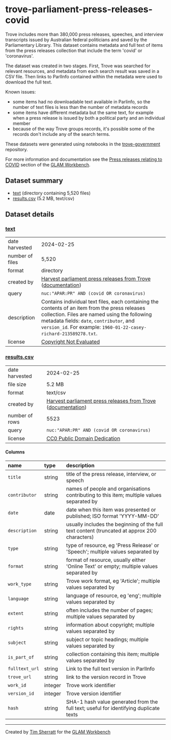 # trove-parliament-press-releases-covid

Trove includes more than 380,000 press releases, speeches, and interview transcripts issued by Australian federal politicians and saved by the Parliamentary Library. This dataset contains metadata and full text of items from the press releases collection that include the term 'covid' or 'coronavirus'.

The dataset was created in two stages. First, Trove was searched for relevant resources, and metadata from each search result was saved in a CSV file. Then links to ParlInfo contained within the metadata were used to download the full text.

Known issues:

- some items had no downloadable text available in Parlinfo, so the number of text files is less than the number of metadata records
- some items have different metadata but the same text, for example when a press release is issued by both a political party and an individual member
- because of the way Trove groups records, it's possible some of the records don't include any of the search terms.

These datasets were generated using notebooks in the [trove-government](https://github.com/GLAM-Workbench/trove-government/) repository.

For more information and documentation see the [Press releases relating to COVID](https://glam-workbench.net/trove-government/trove-parliament-press-releases-covid) section of the [GLAM Workbench](https://glam-workbench.net).

## Dataset summary
- [text](https://github.com/GLAM-Workbench/trove-parliament-press-releases-covid/tree/main/text/) (directory containing 5,520 files)
- [results.csv](https://github.com/GLAM-Workbench/trove-parliament-press-releases-covid/raw/main/results.csv) (5.2 MB, text/csv)


## Dataset details

### [text](https://github.com/GLAM-Workbench/trove-parliament-press-releases-covid/tree/main/text/)

|                 |                                                                                                                                                                                                                                                                     |
|:----------------|:--------------------------------------------------------------------------------------------------------------------------------------------------------------------------------------------------------------------------------------------------------------------|
| date harvested  | 2024-02-25                                                                                                                                                                                                                                                          |
| number of files | 5,520                                                                                                                                                                                                                                                               |
| format          | directory                                                                                                                                                                                                                                                           |
| created by      | <a href='https://github.com/GLAM-Workbench/trove-government/blob/master/harvest-parliament-press-releases.ipynb'>Harvest parliament press releases from Trove</a> ([documentation](https://glam-workbench.net/trove-government/harvest-parliament-press-releases/)) |
| query           | `nuc:"APAR:PR" AND (covid OR coronavirus)`                                                                                                                                                                                                                          |
| description     | Contains individual text files, each containing the contents of an item from the press releases collection. Files are named using the following metadata fields: `date`, `contributor`, and `version_id`. For example: `1960-01-22-casey-richard-213589278.txt`.    |
| license         | [Copyright Not Evaluated](http://rightsstatements.org/vocab/CNE/1.0/)                                                                                                                                                                                               |



### [results.csv](https://github.com/GLAM-Workbench/trove-parliament-press-releases-covid/raw/main/results.csv)

|                |                                                                                                                                                                                                                                                                     |
|:---------------|:--------------------------------------------------------------------------------------------------------------------------------------------------------------------------------------------------------------------------------------------------------------------|
| date harvested | 2024-02-25                                                                                                                                                                                                                                                          |
| file size      | 5.2 MB                                                                                                                                                                                                                                                              |
| format         | text/csv                                                                                                                                                                                                                                                            |
| created by     | <a href='https://github.com/GLAM-Workbench/trove-government/blob/master/harvest-parliament-press-releases.ipynb'>Harvest parliament press releases from Trove</a> ([documentation](https://glam-workbench.net/trove-government/harvest-parliament-press-releases/)) |
| number of rows | 5523                                                                                                                                                                                                                                                                |
| query          | `nuc:"APAR:PR" AND (covid OR coronavirus)`                                                                                                                                                                                                                          |
| license        | [CC0 Public Domain Dedication](https://creativecommons.org/publicdomain/zero/1.0/)                                                                                                                                                                                  |

#### Columns

| name           | type    | description                                                                                        |
|:---------------|:--------|:---------------------------------------------------------------------------------------------------|
| `title`        | string  | title of the press release, interview, or speech                                                   |
| `contributor`  | string  | names of people and organisations contributing to this item; multiple values separated by | symbol |
| `date`         | date    | date when this item was presented or published; ISO format 'YYYY-MM-DD'                            |
| `description`  | string  | usually includes the beginning of the full text content (truncated at approx 200 characters)       |
| `type`         | string  | type of resource, eg 'Press Release' or 'Speech'; multiple values separated by | symbol            |
| `format`       | string  | format of resource, usually either 'Online Text' or empty; multiple values separated by | symbol   |
| `work_type`    | string  | Trove work format, eg 'Article'; multiple values separated by | symbol                             |
| `language`     | string  | language of resource, eg 'eng'; multiple values separated by | symbol                              |
| `extent`       | string  | often includes the number of pages; multiple values separated by | symbol                          |
| `rights`       | string  | information about copyright; multiple values separated by | symbol                                 |
| `subject`      | string  | subject or topic headings; multiple values separated by | symbol                                   |
| `is_part_of`   | string  | collection containing this item; multiple values separated by | symbol                             |
| `fulltext_url` | string  | Link to the full text version in ParlInfo                                                          |
| `trove_url`    | string  | link to the version record in Trove                                                                |
| `work_id`      | integer | Trove work identifier                                                                              |
| `version_id`   | integer | Trove version identifier                                                                           |
| `hash`         | string  | SHA-1 hash value generated from the full text; useful for identifying duplicate texts              |

----
Created by [Tim Sherratt](https://timsherratt.au) for the [GLAM Workbench](https://glam-workbench.net)